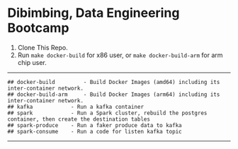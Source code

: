# Dibimbing, Data Engineering Bootcamp

1. Clone This Repo.
2. Run `make docker-build` for x86 user, or `make docker-build-arm` for arm chip user.

---
```
## docker-build			- Build Docker Images (amd64) including its inter-container network.
## docker-build-arm		- Build Docker Images (arm64) including its inter-container network.
## kafka			- Run a kafka container
## spark			- Run a Spark cluster, rebuild the postgres container, then create the destination tables
## spark-produce	- Run a faker produce data to kafka
## spark-consume	- Run a code for listen kafka topic

```

---
